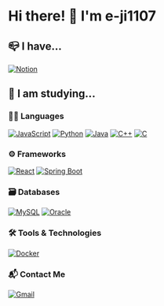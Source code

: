 # Hi there! 👋 I'm e-ji1107

## 📪 I have...
[![Notion](https://img.shields.io/badge/Notion-000000?style=flat&logo=notion&logoColor=white)](https://www.notion.so)

## 📖 I am studying...
### 🧑‍💻 Languages 
[![JavaScript](https://img.shields.io/badge/JavaScript-F7DF1E?style=flat&logo=javascript&logoColor=black)](https://developer.mozilla.org/en-US/docs/Web/JavaScript)
[![Python](https://img.shields.io/badge/Python-3776AB?style=flat&logo=python&logoColor=white)](https://www.python.org/)
[![Java](https://img.shields.io/badge/Java-007396?style=flat&logo=java&logoColor=white)](https://www.java.com/en/)
[![C++](https://img.shields.io/badge/C%2B%2B-00599C?style=flat&logo=c%2B%2B&logoColor=white)](https://isocpp.org/)
[![C](https://img.shields.io/badge/C-00599C?style=flat&logo=c&logoColor=white)](https://en.wikipedia.org/wiki/C_(programming_language))

### ⚙️ Frameworks 
[![React](https://img.shields.io/badge/React-61DAFB?style=flat&logo=react&logoColor=black)](https://reactjs.org/)
[![Spring Boot](https://img.shields.io/badge/Spring_Boot-6DB33F?style=flat&logo=springboot&logoColor=white)](https://spring.io/projects/spring-boot)

### 🗃️ Databases 
[![MySQL](https://img.shields.io/badge/MySQL-4479A1?style=flat&logo=mysql&logoColor=white)](https://www.mysql.com/)
[![Oracle](https://img.shields.io/badge/Oracle-F80000?style=flat&logo=oracle&logoColor=white)](https://www.oracle.com/database/)

### 🛠️ Tools & Technologies
[![Docker](https://img.shields.io/badge/Docker-2496ED?style=flat&logo=docker&logoColor=white)](https://www.docker.com/)

### 📬 Contact Me
[![Gmail](https://img.shields.io/badge/-Gmail-D14836?style=flat&logo=gmail&logoColor=white)](mailto:diddmswl1107@gmail.com)

